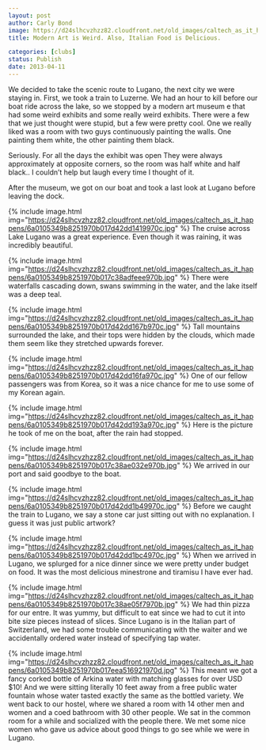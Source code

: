 ```yaml
---
layout: post
author: Carly Bond
image: https://d24slhcvzhzz82.cloudfront.net/old_images/caltech_as_it_happens/6a0105349b8251970b017d42dd12e0970c.jpg
title: Modern Art is Weird. Also, Italian Food is Delicious.

categories: [clubs]
status: Publish
date: 2013-04-11
---
```


We decided to take
the scenic route to Lugano, the next city we were staying in. First, we took a
train to Luzerne. We had an hour to kill before our boat ride across the lake,
so we stopped by a modern art museum e that had some weird exhibits and some
really weird exhibits. There were a few that we just thought were stupid, but a
few were pretty cool. One we really liked was a room with two guys continuously
painting the walls. One painting them white, the other painting them black.

Seriously. For all the days the exhibit was open They were always approximately
at opposite corners, so the room was half white and half black.. I couldn’t
help but laugh every time I thought of it.

After the museum, we
got on our boat and took a last look at Lugano before leaving the dock. 


{% include image.html img="https://d24slhcvzhzz82.cloudfront.net/old_images/caltech_as_it_happens/6a0105349b8251970b017d42dd1419970c.jpg" %}
The cruise across
Lake Lugano was a great experience. Even though it was raining, it was
incredibly beautiful. 


{% include image.html img="https://d24slhcvzhzz82.cloudfront.net/old_images/caltech_as_it_happens/6a0105349b8251970b017c38adfeee970b.jpg" %}
There were waterfalls cascading down, swans swimming in
the water, and the lake itself was a deep teal.


{% include image.html img="https://d24slhcvzhzz82.cloudfront.net/old_images/caltech_as_it_happens/6a0105349b8251970b017d42dd167b970c.jpg" %}
Tall mountains
surrounded the lake, and their tops were hidden by the clouds, which made them
seem like they stretched upwards forever. 


{% include image.html img="https://d24slhcvzhzz82.cloudfront.net/old_images/caltech_as_it_happens/6a0105349b8251970b017d42dd16fa970c.jpg" %}
One of our fellow
passengers was from Korea, so it was a nice chance for me to use some of my
Korean again. 


{% include image.html img="https://d24slhcvzhzz82.cloudfront.net/old_images/caltech_as_it_happens/6a0105349b8251970b017d42dd193a970c.jpg" %}
Here is the picture
he took of me on the boat, after the rain had stopped.


{% include image.html img="https://d24slhcvzhzz82.cloudfront.net/old_images/caltech_as_it_happens/6a0105349b8251970b017c38ae032e970b.jpg" %}
We arrived in our
port and said goodbye to the boat. 


{% include image.html img="https://d24slhcvzhzz82.cloudfront.net/old_images/caltech_as_it_happens/6a0105349b8251970b017d42dd1b49970c.jpg" %}
Before we caught the
train to Lugano, we say a stone car just sitting out with no explanation. I
guess it was just public artwork?

{% include image.html img="https://d24slhcvzhzz82.cloudfront.net/old_images/caltech_as_it_happens/6a0105349b8251970b017d42dd1bc4970c.jpg" %}
When we arrived in
Lugano, we splurged for a nice dinner since we were pretty under budget on
food. It was the most delicious minestrone and tiramisu I have ever had. 


{% include image.html img="https://d24slhcvzhzz82.cloudfront.net/old_images/caltech_as_it_happens/6a0105349b8251970b017c38ae05f7970b.jpg" %}
We had
thin pizza for our entre. It was yummy, but difficult to eat since we had to
cut it into bite size pieces instead of slices. Since Lugano is in the Italian
part of Switzerland, we had some trouble communicating with the waiter and we
accidentally ordered water instead of specifying tap water. 


{% include image.html img="https://d24slhcvzhzz82.cloudfront.net/old_images/caltech_as_it_happens/6a0105349b8251970b017eea516921970d.jpg" %}
This meant we got a
fancy corked bottle of Arkina water with matching glasses for over USD $10! And
we were sitting literally 10 feet away from a free public water fountain whose
water tasted exactly the same as the bottled variety. We went back to our
hostel, where we shared a room with 14 other men and women and a coed bathroom
with 30 other people. We sat in the common room for a while and socialized with
the people there. We met some nice women who gave us advice about good things
to go see while we were in Lugano.

